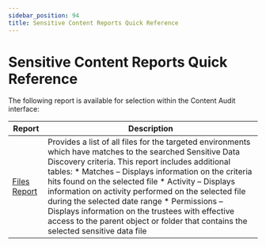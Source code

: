 ```yaml
---
sidebar_position: 94
title: Sensitive Content Reports Quick Reference
---
```


# Sensitive Content Reports Quick Reference

The following report is available for selection within the Content Audit interface:

| Report | Description |
| --- | --- |
| [Files Report](Files "Files Report") | Provides a list of all files for the targeted environments which have matches to the searched Sensitive Data Discovery criteria. This report includes additional tables:   * Matches – Displays information on the criteria hits found on the selected file * Activity – Displays information on activity performed on the selected file during the selected date range * Permissions – Displays information on the trustees with effective access to the parent object or folder that contains the selected sensitive data file |